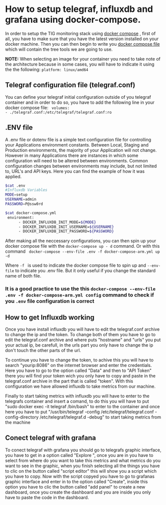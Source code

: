 # How to setup telegraf, influxdb and grafana using docker-compose.
In order to setup the TIG monitoring stack using [ docker compose](https://docs.docker.com/compose/install/ "docker-compose") , first of all, you have to make sure that you have the latest version installed on your docker machine. Then you can then begin to write you [docker compose file](https://github.com/Osaschrist/TIG-stack/blob/main/docker-compose-arm.yml "docker compose file for arm architecture") which will contain the tree tools we are going to use.

**NOTE:** When selecting an image for your container you need to take note of the architecture because in some cases, you will have to indicate it using the the following:
 `platform: linux/amd64`

## Telegraf configuration file (telegraf.conf)
You can define your telegraf initial configuration outside of you telegraf container and in order to do so, you have to add the following line in your docker compose file:
` volumes:`</br>
      `- ./telegraf.conf:/etc/telegraf/telegraf.conf:ro` <br>
## .ENV file
A .env file or dotenv file is a simple text configuration file for controlling your Applications environment constants. Between Local, Staging and Production environments, the majority of your Application will not change. However in many Applications there are instances in which some configuration will need to be altered between environments. Common configuration changes between environments may include, but not limited to, URL's and API keys. Here you can find the example of how it was applied.

```bash
$cat .env
#Influxdb Variables
MODE=setup
USERNAME=admin
PASSWORD=P@ssw0rd
```
```bash
$cat docker-compose.yml
 environment:
      - DOCKER_INFLUXDB_INIT_MODE=${MODE}
      - DOCKER_INFLUXDB_INIT_USERNAME=${USERNAME}
      - DOCKER_INFLUXDB_INIT_PASSWORD=${PASSWORD}
```
After making all the neccessary configurations, you can then spin up your docker compose file with the `docker-compose up - d` command.
 Or with this command ` docker-compose --env-file .env -f docker-compose-arm.yml up -d` <br/>

 Where `-f ` is used to indicate the docker compose file to spin up and `--env-file` to indicate you .env file. But it only useful if you change the standard name of both file.

 ### **It is a good practice to use the this `docker-compose --env-file .env -f docker-compose-arm.yml config` command to check if you `.env` file configuration is correct**

## How to get Influxdb working

Once you have install influxdb you will have to edit the telegraf.conf archive to change the ip and the token.
To change both of them you have to go to edit the telegraf.conf archive and where puts "hostname" and "urls" you put
your actual ip, be carefull, in the urls part you only have to change the ip don't touch the other parts of the url.

To continue you have to change the token, to achive this you will have to search "yourip:8086" on the internet browser and
enter the credentials. Here you have to go to the option called "Data" and then to "API Token" there you will find your 
token wich you only have to copy and paste in the telegraf.conf archive in the part that is called "token". With this
configuration we have allowed influxdb to take metrics from our machine.

Finally to start taking metrics with influxdb you will have to enter to the telegrafs container and insert a comand,
to do this you will have to put "sudo docker exec -it telegraf /bin/bash" to enter to the container and once here you
have to put "/usr/bin/telegraf -config /etc/telegraf/telegraf.conf -config-directory /etc/telegraf/telegraf.d -debug"
to start taking metrics from the machine

 
## Conect telegraf with grafana

To conect telegraf with grafana you should go to telegrafs graphic interface, you have to get in a option called "Explore 
", once you are in you have to select from where do you want to take this metrics and what metrics do you want to see
in the graphic, when you finish selecting all the things you have to clic on the button called "script editor" this will
show you a script which you have to copy. Now with the script copyed you have to go to grafanas graphic interface and 
enter in to the option called "Create", inside this option you have to clic the button called "add panel" to create a
new dashboard, once you create the dashboard and you are inside you only have to paste the code in the dashboard.


